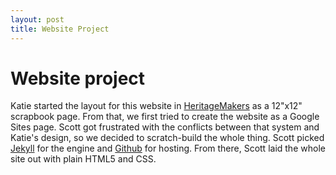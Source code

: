 ```yaml
---
layout: post
title: Website Project
---
```


# Website project

Katie started the layout for this website in
[HeritageMakers](http://heritagemakers.com) as a 12"x12" scrapbook
page. From that, we first tried to create the website as a Google Sites
page. Scott got frustrated with the conflicts between that system and
Katie's design, so we decided to scratch-build the whole thing. Scott
picked [Jekyll](http://jekyllrb.com) for the engine and
[Github](http://github.com) for hosting.  From there, Scott laid the
whole site out with plain HTML5 and CSS.

